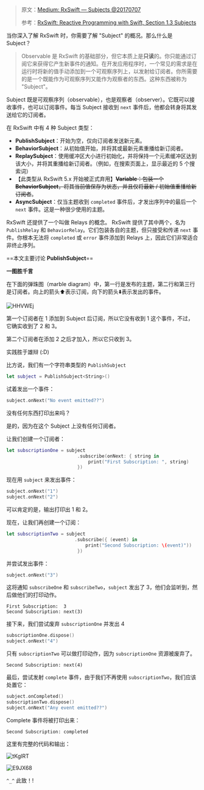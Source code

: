> 原文：[Medium: RxSwift — Subjects @20170707](https://medium.com/fantageek/rxswift-subjects-part1-publishsubjects-103ff6b06932)
>
> 参考：[RxSwift: Reactive Programming with Swift, Section 1.3 Subjects](https://www.kodeco.com/books/rxswift-reactive-programming-with-swift/v4.0/chapters/3-subjects)



当你深入了解 RxSwift 时，你需要了解 "Subject" 的概况。那么什么是 Subject？

> Observable 是 RxSwift 的基础部分，但它本质上是**只读**的。你只能通过订阅它来获得它产生新事件的通知。在开发应用程序时，一个常见的需求是在运行时将新的值手动添加到一个可观察序列上，以发射给订阅者。你所需要的是一个既能作为可观察序列又能作为观察者的东西。这种东西被称为 "Subject"。

Subject 既是可观察序列（observable），也是观察者（observer）。它既可以接收事件，也可以订阅事件。每当 Subject 接收到 `next` 事件后，他都会转身将其发送给它的订阅者。



在 RxSwift 中有 4 种 Subject 类型：

* **PublishSubject**：开始为空，仅向订阅者发送新元素。
* **BehaviorSubject**：从初始值开始，并将其或最新元素重播给新订阅者。
* **ReplaySubject**：使用缓冲区大小进行初始化，并将保持一个元素缓冲区达到该大小，并将其重播给新订阅者。（例如，在搜索页面上，显示最近的 5 个搜索词）
* 【此类型从 RxSwift 5.x 开始被正式弃用】~~**Variable**：包装一个 **BehaviorSubject**，将其当前值保存为状态，并且仅将最新 / 初始值重播给新订阅者~~。
*  **AsyncSubject**：仅当主题收到 `completed` 事件后，才发出序列中的最后一个 `next` 事件。这是一种很少使用的主题。



RxSwift 还提供了一个叫做 Relays 的概念。 RxSwift 提供了其中两个，名为 `PublishRelay` 和 `BehaviorRelay`。它们包装各自的主题，但只接受和传递 `next` 事件。你根本无法将 `completed` 或 `error` 事件添加到 Relays 上，因此它们非常适合非终止序列。





==本文主要讨论 **PublishSubject**==

**一图胜千言**

在下面的弹珠图（marble diagram）中，第一行是发布的主题，第二行和第三行是订阅者。向上的箭头⬆️表示订阅，向下的箭头⬇️表示发出的事件。

![HHVWEj](https://blog-andy0570-1256077835.cos.ap-shanghai.myqcloud.com/uPic/HHVWEj.png)

第一个订阅者在 1 添加到 Subject 后订阅，所以它没有收到 1 这个事件，不过，它确实收到了 2 和 3。

第二个订阅者在添加 2 之后才加入，所以它只收到 3。



实践胜于雄辩 (:D)

比方说，我们有一个字符串类型的 `PublishSubject`

```swift
let subject = PublishSubject<String>()
```

试着发出一个事件：

```swift
subject.onNext("No event emitted??")
```

没有任何东西打印出来吗？

是的，因为在这个 Subject 上没有任何订阅者。

让我们创建一个订阅者：

```swift
let subscriptionOne = subject
                          .subscribe(onNext: { string in
                              print("First Subscription: ", string)
                          })
```

现在用 `subject` 来发出事件：

```swift
subject.onNext("1")
subject.onNext("2")
```

可以肯定的是，输出打印出 1 和 2。

现在，让我们再创建一个订阅：

```swift
let subscriptionTwo = subject
                         .subscribe({ (event) in
                             print("Second Subscription: \(event)"))
                          })
```

并尝试发出事件：

```swift
subject.onNext("3")
```

这将通知 `subscribeOne` 和 `subscribeTwo`，`subject` 发出了 3，他们会监听到，然后做他们的打印动作。

```text
First Subscription:  3
Second Subscription: next(3)
```

接下来，我们尝试废弃 `subscriptionOne` 并发出 4

```swift
subscriptionOne.dispose()
subject.onNext("4")
```

只有 `subscriptionTwo` 可以做打印动作，因为 `subscriptionOne` 资源被废弃了。

```text
Second Subscription: next(4)
```

最后，尝试发射 `complete` 事件，由于我们不再使用 `subscriptionTwo`，我们应该处置它：

```swift
subject.onCompleted()
subscriptionTwo.dispose()
subject.onNext("Any event emitted??")
```

Complete 事件将被打印出来：

```text
Second Subscription: completed
```

这里有完整的代码和输出：

![tKglRT](https://blog-andy0570-1256077835.cos.ap-shanghai.myqcloud.com/uPic/tKglRT.png)



![E9JX68](https://blog-andy0570-1256077835.cos.ap-shanghai.myqcloud.com/uPic/E9JX68.png)



`^_^`  此致！!

